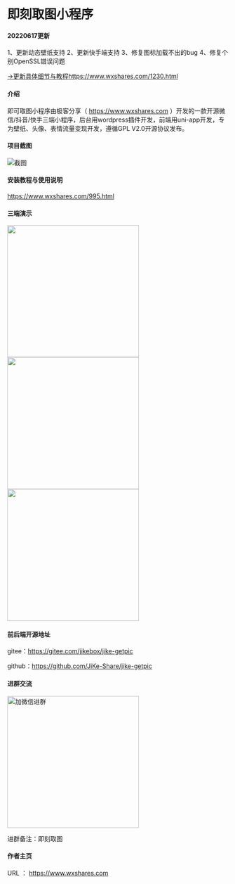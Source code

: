 # 即刻取图小程序

#### 20220617更新
1、更新动态壁纸支持
2、更新快手端支持
3、修复图标加载不出的bug
4、修复个别OpenSSL错误问题

[→更新具体细节与教程](https://www.wxshares.com/1230.html)https://www.wxshares.com/1230.html


#### 介绍
即可取图小程序由极客分享（ https://www.wxshares.com ）开发的一款开源微信/抖音/快手三端小程序，后台用wordpress插件开发，前端用uni-app开发，专为壁纸、头像、表情流量变现开发，遵循GPL V2.0开源协议发布。

#### 项目截图
![截图](https://cdn.wxshares.com/wp-content/uploads/2022/03/wxshares202203242039481648154388-haibaojikebox.jpg)

#### 安装教程与使用说明
https://www.wxshares.com/995.html

#### 三端演示
<img src="https://cdn.wxshares.com/wp-content/uploads/2022/06/wxshares202206161659281655398768-%E5%BE%AE%E4%BF%A1%E5%9B%BE%E7%89%87_20220617005721jikebox.jpg" width = "300" align=center />
<img src="https://cdn.wxshares.com/wp-content/uploads/2022/03/wxshares202203251610071648224607-wsx0jikebox.jpg" width = "300" align=center />
<img src="https://cdn.wxshares.com/wp-content/uploads/2022/03/wxshares202203251610071648224607-%E5%BE%AE%E4%BF%A1%E5%9B%BE%E7%89%87_20220326000600jikebox.jpg" width = "300" align=center />

#### 前后端开源地址
gitee：https://gitee.com/jikebox/jike-getpic

github：https://github.com/JiKe-Share/jike-getpic

#### 进群交流
 <img src="https://aiphoto-1251399177.cos.ap-guangzhou.myqcloud.com/jikedoc/grwx.png" width = "300" height = "300" alt="加微信进群" align=center />

进群备注：即刻取图

#### 作者主页
URL ： https://www.wxshares.com
